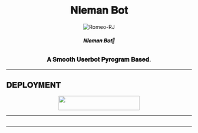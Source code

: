 <h1 align="center">
  <b> 𝐍𝐢𝐞𝐦𝐚𝐧 𝐁𝐨𝐭 </b>
</h1>

<p align="center">
  <img src="https://graph.org/file/f535e4f2a31d08935fdb4.jpg" alt="Romeo-RJ">
</p>

<h6 align="center">
  <b>𝐍𝐢𝐞𝐦𝐚𝐧 𝐁𝐨𝐭🤖</b>
</h6>

<h3 align="center">
  <b>𝐀 𝐒𝐦𝐨𝐨𝐭𝐡 𝐔𝐬𝐞𝐫𝐛𝐨𝐭 𝐏𝐲𝐫𝐨𝐠𝐫𝐚𝐦 𝐁𝐚𝐬𝐞𝐝.</b>
</h3>

-------------------------
## 𝐃𝐄𝐏𝐋𝐎𝐘𝐌𝐄𝐍𝐓

<p align="center"><a href="http://dashboard.heroku.com/new?template=https://github.com/RRomeo-RJ/Romeo-UserBot"> <img src="https://img.shields.io/badge/Deploy%20On%20Heroku-black?style=for-the-badge&logo=heroku" width="220" height="38.45"/></a></p>

-------------------------

##

-------------------------










  
  

